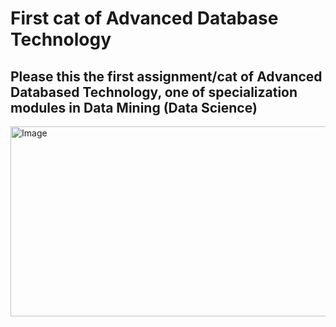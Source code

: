 # First cat of Advanced Database Technology

## Please this the first assignment/cat of Advanced Databased Technology, one of specialization modules in Data Mining (Data Science)


<img width="976" height="304" alt="Image" src="https://github.com/user-attachments/assets/19213532-5510-420d-9552-2d7b6658d7f5" />
